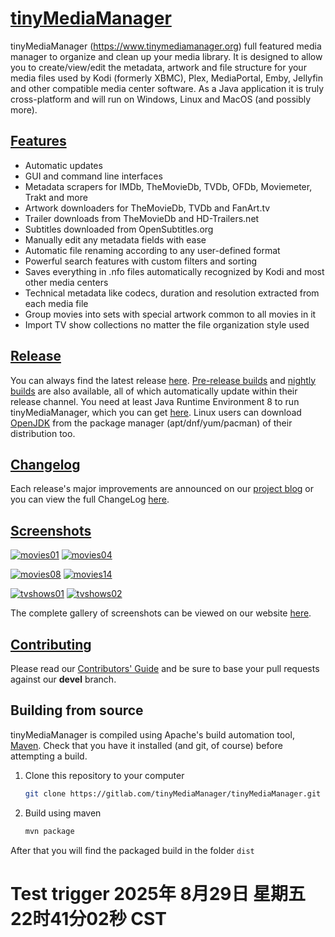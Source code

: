 # [tinyMediaManager][1]

tinyMediaManager (https://www.tinymediamanager.org) full featured media manager to organize and clean up your media library. It is designed to allow you to create/view/edit the metadata, artwork and file structure for your media files used by Kodi (formerly XBMC), Plex, MediaPortal, Emby, Jellyfin and other compatible media center software. As a Java application it is truly cross-platform and will run on Windows, Linux and MacOS (and possibly more).

## [Features][4]

- Automatic updates
- GUI and command line interfaces
- Metadata scrapers for IMDb, TheMovieDb, TVDb, OFDb, Moviemeter, Trakt and more
- Artwork downloaders for TheMovieDb, TVDb and FanArt.tv
- Trailer downloads from TheMovieDb and HD-Trailers.net
- Subtitles downloaded from OpenSubtitles.org
- Manually edit any metadata fields with ease
- Automatic file renaming according to any user-defined format
- Powerful search features with custom filters and sorting
- Saves everything in .nfo files automatically recognized by Kodi and most other media centers
- Technical metadata like codecs, duration and resolution extracted from each media file
- Group movies into sets with special artwork common to all movies in it
- Import TV show collections no matter the file organization style used

## [Release][5]

You can always find the latest release [here][5]. [Pre-release builds][6] and [nightly builds][7] are also available, all of which automatically update within their release channel. You need at least Java Runtime Environment 8 to run tinyMediaManager, which you can get [here][8]. Linux users can download [OpenJDK][9] from the package manager (apt/dnf/yum/pacman) of their distribution too.

## [Changelog][10]

Each release's major improvements are announced on our [project blog][11] or you can view the full ChangeLog [here][12].

## [Screenshots][13]

[![movies01](https://www.tinymediamanager.org/images/screenshots/thumbs/v5/movies/movies01-thumb.png)](https://www.tinymediamanager.org/images/screenshots/v5/movies/movies01.png) [![movies04](https://www.tinymediamanager.org/images/screenshots/thumbs/v5/movies/movies04-thumb.png)](https://www.tinymediamanager.org/images/screenshots/v5/movies/movies04.png)

[![movies08](https://www.tinymediamanager.org/images/screenshots/thumbs/v5/movies/movies08-thumb.png)](https://www.tinymediamanager.org/images/screenshots/v5/movies/movies08.png) [![movies14](https://www.tinymediamanager.org/images/screenshots/thumbs/v5/movies/movies14-thumb.png)](https://www.tinymediamanager.org/images/screenshots/v5/movies/movies14.png)

[![tvshows01](https://www.tinymediamanager.org/images/screenshots/thumbs/v5/tvshows/tvshows01-thumb.png)](https://www.tinymediamanager.org/images/screenshots/v5/tvshows/tvshows01.png) [![tvshows02](https://www.tinymediamanager.org/images/screenshots/thumbs/v5/tvshows/tvshows02-thumb.png)](https://www.tinymediamanager.org/images/screenshots/v5/tvshows/tvshows02.png)

The complete gallery of screenshots can be viewed on our website [here][13].

## [Contributing][14]

Please read our [Contributors' Guide][14] and be sure to base your pull requests against our **devel** branch.

## Building from source

tinyMediaManager is compiled using Apache's build automation tool, [Maven][15]. Check that you have it installed (and git, of course) before attempting a build.

1. Clone this repository to your computer

   ```bash
   git clone https://gitlab.com/tinyMediaManager/tinyMediaManager.git
   ```

1. Build using maven

   ```bash
   mvn package
   ```

After that you will find the packaged build in the folder `dist`

[1]: https://www.tinymediamanager.org
[4]: https://www.tinymediamanager.org/features/
[5]: https://www.tinymediamanager.org/download/
[6]: https://www.tinymediamanager.org/download/prerelease
[7]: https://www.tinymediamanager.org/download/nightly-build
[8]: https://www.java.com/en/download/manual.jsp
[9]: https://openjdk.java.net/install/
[10]: /changelog.txt
[11]: https://www.tinymediamanager.org/blog/
[12]: https://www.tinymediamanager.org/changelog/
[13]: https://www.tinymediamanager.org/screenshots/
[14]: /CONTRIBUTING.md
[15]: https://maven.apache.org/
# Test trigger 2025年 8月29日 星期五 22时41分02秒 CST
